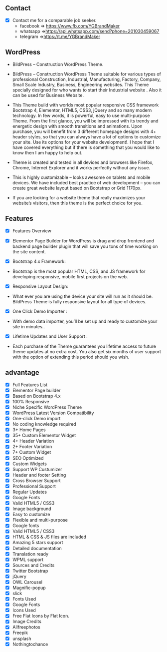 
## Contact 

- [x] Contact me for a comparable job seeker.
	- facebook => https://www.fb.com/YGBrandMaker
	- whatsapp =>https://api.whatsapp.com/send?phone=201030459067
	- telegram =>https://t.me/YGBrandMaker

## WordPress

- BildPress – Construction WordPress Theme.

- BildPress – Construction WordPress Theme suitable for various types of professional Construction, Industrial, Manufacturing, Factory, Company, Small Scale Industry, Business, Engineering websites. This Theme specially designed for who wants to start their Industrial website . Also it can be used for Business Website.

 - This Theme build with worlds most popular responsive CSS framework Bootstrap 4, Elementor, HTML5, CSS3, jQuery and so many modern technology. In few words, it is powerful, easy to use multi-purpose Theme. From the first glance, you will be impressed with its trendy and energetic design with smooth transitions and animations. Upon purchase, you will benefit from 3 different homepage designs with 4+ header styles, so that you can always have a lot of options to customize your site. Use its options for your website development!. I hope that I have covered everything but if there is something that you would like to know then I am happy to help out.

- Theme is created and tested in all devices and browsers like Firefox, Chrome, Internet Explorer and it works perfectly without any issue.

- This is highly customizable – looks awesome on tablets and mobile devices. We have included best practice of web development – you can create great website layout based on Bootstrap or Grid 1170px.

- If you are looking for a website theme that really maximizes your website’s visitors, then this theme is the perfect choice for you.

## Features 

- [x] Features Overview

- [x] Elementor Page Builder for WordPress is drag and drop frontend and backend page builder plugin that will save you tons of time working on the site content.
 
- [x] Bootstrap 4.x Framework:
- Bootstrap is the most popular HTML, CSS, and JS framework for developing responsive, mobile first projects on the web.
- [x] Responsive Layout Design:
- What ever you are using the device your site will run as it should be. BildPress Theme is fully responsive layout for all type of devices.
- [x] One Click Demo Importer :
- With demo data importer, you’ll be set up and ready to customize your site in minutes..
- [x] Lifetime Updates and User Support :
- Each purchase of the Theme guarantees you lifetime access to future theme updates at no extra cost. You also get six months of user support with the option of extending this period should you wish.
## advantage
- [x] Full Features List
- [x] Elementor Page builder
- [x] Based on Bootstrap 4.x
- [x] 100% Responsive
- [x] Niche Specific WordPress Theme
- [x] WordPress Latest Version Compatibility
- [x] One-click Demo import
- [x] No coding knowledge required
- [x] 3+ Home Pages
- [x] 35+ Custom Elementor Widget
- [x] 4+ Header Variation
- [x] 2+ Footer Variation
- [x] 7+ Custom Widget
- [x] SEO Optimized
- [x] Custom Widgets
- [x] Support WP Custumizer
- [x] Header and footer Setting
- [x] Cross Browser Support
- [x] Professional Support
- [x] Regular Updates
- [x] Google Fonts
- [x] Valid HTML5 / CSS3
- [x] Image background
- [x] Easy to customize
- [x] Flexible and multi-purpose
- [x] Google fonts
- [x] Valid HTML5 / CSS3
- [x] HTML & CSS & JS files are included
- [x] Amazing 5 stars support
- [x] Detailed documentation
- [x] Translation ready
- [x] WPML support
- [x] Sources and Credits
- [x] Twitter Bootstrap
- [x] jQuery
- [x] OWL Carousel
- [x] Magnific-popup
- [x] slick
- [x] Fonts Used
- [x] Google Fonts
- [x] Icons Used
- [x] Free Flat Icons by Flat Icon.
- [x] Image Credits
- [x] Allfreephotos
- [x] Freepik
- [x] unsplash
- [x] Nothingtochance